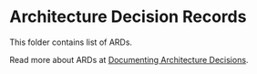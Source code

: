 # Architecture Decision Records

This folder contains list of ARDs.

Read more about ARDs at [Documenting Architecture Decisions](https://cognitect.com/blog/2011/11/15/documenting-architecture-decisions).
